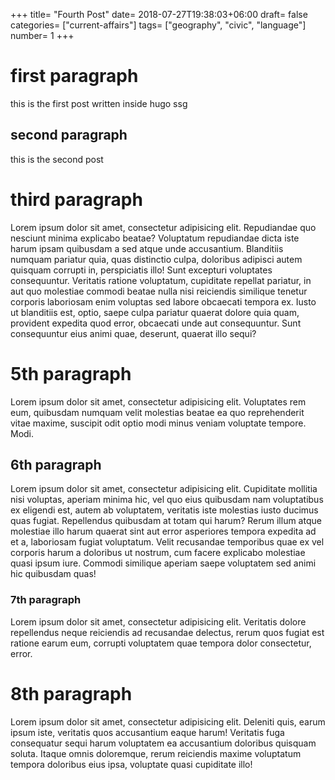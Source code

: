 +++
title= "Fourth Post"
date= 2018-07-27T19:38:03+06:00
draft= false
categories= ["current-affairs"]
tags= ["geography", "civic", "language"]
number= 1
+++

# first paragraph
this is the first post written inside hugo ssg

## second paragraph
this is the second post

# third paragraph
Lorem ipsum dolor sit amet, consectetur adipisicing elit. Repudiandae quo nesciunt minima explicabo beatae? Voluptatum repudiandae dicta iste harum ipsam quibusdam a sed atque unde accusantium. Blanditiis numquam pariatur quia, quas distinctio culpa, doloribus adipisci autem quisquam corrupti in, perspiciatis illo! Sunt excepturi voluptates consequuntur. Veritatis ratione voluptatum, cupiditate repellat pariatur, in aut quo molestiae commodi beatae nulla nisi reiciendis similique tenetur corporis laboriosam enim voluptas sed labore obcaecati tempora ex. Iusto ut blanditiis est, optio, saepe culpa pariatur quaerat dolore quia quam, provident expedita quod error, obcaecati unde aut consequuntur. Sunt consequuntur eius animi quae, deserunt, quaerat illo sequi?


# 5th paragraph
Lorem ipsum dolor sit amet, consectetur adipisicing elit. Voluptates rem eum, quibusdam numquam velit molestias beatae ea quo reprehenderit vitae maxime, suscipit odit optio modi minus veniam voluptate tempore. Modi.

## 6th paragraph
Lorem ipsum dolor sit amet, consectetur adipisicing elit. Cupiditate mollitia nisi voluptas, aperiam minima hic, vel quo eius quibusdam nam voluptatibus ex eligendi est, autem ab voluptatem, veritatis iste molestias iusto ducimus quas fugiat. Repellendus quibusdam at totam qui harum? Rerum illum atque molestiae illo harum quaerat sint aut error asperiores tempora expedita ad et a, laboriosam fugiat voluptatum. Velit recusandae temporibus quae ex vel corporis harum a doloribus ut nostrum, cum facere explicabo molestiae quasi ipsum iure. Commodi similique aperiam saepe voluptatem sed animi hic quibusdam quas!

### 7th paragraph
Lorem ipsum dolor sit amet, consectetur adipisicing elit. Veritatis dolore repellendus neque reiciendis ad recusandae delectus, rerum quos fugiat est ratione earum eum, corrupti voluptatem quae tempora dolor consectetur, error.

# 8th paragraph
Lorem ipsum dolor sit amet, consectetur adipisicing elit. Deleniti quis, earum ipsum iste, veritatis quos accusantium eaque harum! Veritatis fuga consequatur sequi harum voluptatem ea accusantium doloribus quisquam soluta. Itaque omnis doloremque, rerum reiciendis maxime voluptatum tempora doloribus eius ipsa, voluptate quasi cupiditate illo!
